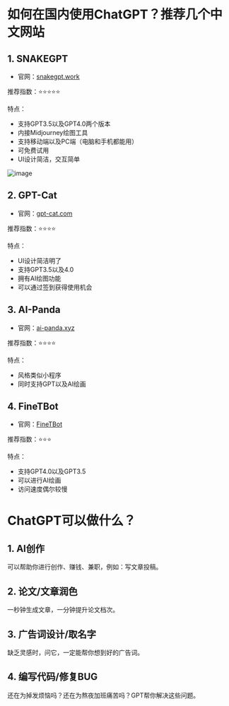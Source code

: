 # 如何在国内使用ChatGPT？推荐几个中文网站

## 1. SNAKEGPT

- 官网：[snakegpt.work](https://snakegpt.work/?inVitecode=ZHBIPGPBXA)

推荐指数：⭐⭐⭐⭐⭐

特点：
- 支持GPT3.5以及GPT4.0两个版本
- 内接Midjourney绘图工具
- 支持移动端以及PC端（电脑和手机都能用）
- 可免费试用
- UI设计简洁，交互简单

![image](https://github.com/nguyenhuyson939/GPTGN/assets/169987320/dc961350-330c-430f-8628-6c418729e9c5)

## 2. GPT-Cat

- 官网：[gpt-cat.com](https://gpt-cat.com/login?invite_code=5a092405)

推荐指数：⭐⭐⭐⭐

特点：
- UI设计简洁明了
- 支持GPT3.5以及4.0
- 拥有AI绘图功能
- 可以通过签到获得使用机会

## 3. AI-Panda

- 官网：[ai-panda.xyz](https://ai-panda.xyz/login?invite_code=320bff56)

推荐指数：⭐⭐⭐⭐

特点：
- 风格类似小程序
- 同时支持GPT以及AI绘画

## 4. FineTBot

- 官网：[FineTBot](https://ckai.xyz/login?invite_code=gp0vm6yx)

推荐指数：⭐⭐⭐

特点：
- 支持GPT4.0以及GPT3.5
- 可以进行AI绘画
- 访问速度偶尔较慢

# ChatGPT可以做什么？

## 1. AI创作

可以帮助你进行创作、赚钱、兼职，例如：写文章投稿。

## 2. 论文/文章润色

一秒钟生成文章，一分钟提升论文档次。

## 3. 广告词设计/取名字

缺乏灵感时，问它，一定能帮你想到好的广告词。

## 4. 编写代码/修复BUG

还在为掉发烦恼吗？还在为熬夜加班痛苦吗？GPT帮你解决这些问题。
